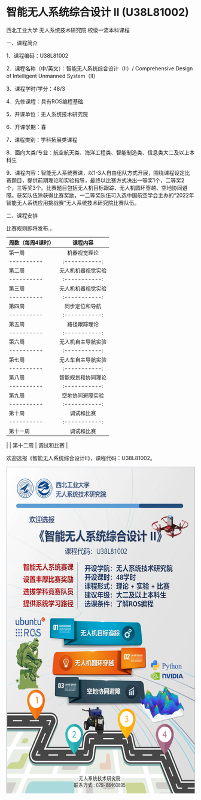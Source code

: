 # 智能无人系统综合设计 II (U38L81002)
西北工业大学 无人系统技术研究院 校级一流本科课程

一、课程简介

1．课程编码：U38L81002

2．课程名称（中/英文）：智能无人系统综合设计（II）/ Comprehensive Design of Intelligent Unmanned System（II）

3．课程学时/学分：48/3

4．先修课程：具有ROS编程基础

5．开课单位：无人系统技术研究院

6．开课学期：春

7．课程类别：学科拓展类课程

8．面向大类/专业：航空航天类、海洋工程类、智能制造类、信息类大二及以上本科生

9．课程内容：智能无人系统赛课，以1-3人自由组队方式开展，围绕课程设定比赛题目，提供前期理论和实验指导，最终以比赛方式决出一等奖1个，二等奖2个，三等奖3个。比赛题目包括无人机目标跟踪、无人机圆环穿越、空地协同避障。获奖队伍除获得比赛奖励，一二等奖队伍可入选中国航空学会主办的“2022年智能无人系统应用挑战赛”无人系统技术研究院比赛队伍。

二、课程安排

比赛规则即将发布...

| 周数（每周4课时）| 课程内容 | 
| ---------- | :-----------:  |
| 第一周     | 机器视觉理论 | 
| ---------- | :-----------:  |
| 第二周     | 无人机机器视觉实验 | 
| ---------- | :-----------:  |
| 第三周     | 无人机机器视觉实验 | 
| ---------- | :-----------:  |
| 第四周     | 同步定位和导航 | 
| ---------- | :-----------:  |
| 第五周     | 路径跟踪理论 | 
| ---------- | :-----------:  |
| 第六周     | 无人机自主导航实验| 
| ---------- | :-----------:  |
| 第七周     | 无人车自主导航实验| 
| ---------- | :-----------:  |
| 第八周     | 智能规划和协同理论| 
| ---------- | :-----------:  |
| 第九周     | 空地协同避障实验 | 
| ---------- | :-----------:  |
| 第十周     | 调试和比赛 | 
| ---------- | :-----------:  |
| 第十一周   | 调试和比赛 | 
|
| 第十二周   | 调试和比赛 | 

欢迎选报《智能无人系统综合设计II》，课程代码：U38L81002。

<div align=left><img src="https://github.com/cavayangtao/npurobocourse/blob/main/fig/poster2.jpg" width="600" height="870"/></div>
